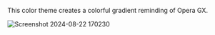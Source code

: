 This color theme creates a colorful gradient reminding of Opera GX. 

![Screenshot 2024-08-22 170230](https://github.com/user-attachments/assets/31388823-a9ac-4c1a-9ae7-0b542773bc2e)

